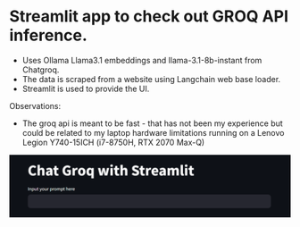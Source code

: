 # Streamlit app to check out GROQ API inference.

- Uses Ollama Llama3.1 embeddings and llama-3.1-8b-instant from Chatgroq.
- The data is scraped from a website using Langchain web base loader.
- Streamlit is used to provide the UI.

Observations:

- The groq api is meant to be fast - that has not been my experience but could be related to my laptop hardware limitations running on a Lenovo Legion Y740-15ICH (i7-8750H, RTX 2070 Max-Q)

![streamlit-ui](image.png)
